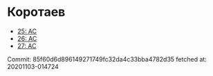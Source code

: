 # Коротаев
- [25: AC](25.md)
- [26: AC](26.md)
- [27: AC](27.md)

Commit: 85f60d6d896149271749fc32da4c33bba4782d35
 fetched at: 20201103-014724
